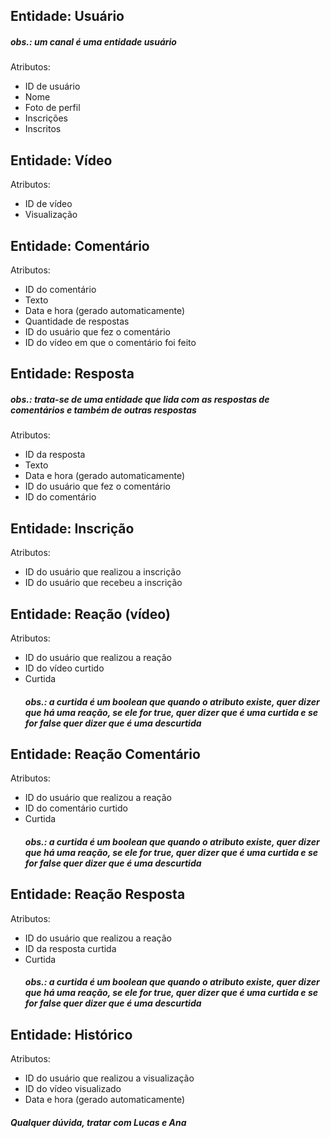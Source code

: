 ## Entidade: Usuário

<h5>obs.: um canal é uma entidade usuário</h5>

Atributos:

- ID de usuário
- Nome
- Foto de perfil
- Inscrições
- Inscritos

## Entidade: Vídeo

Atributos:

- ID de vídeo
- Visualização

## Entidade: Comentário

Atributos:

- ID do comentário
- Texto
- Data e hora (gerado automaticamente)
- Quantidade de respostas
- ID do usuário que fez o comentário
- ID do vídeo em que o comentário foi feito

## Entidade: Resposta

<h5>obs.: trata-se de uma entidade que lida com as respostas de comentários e também de outras respostas</h5>

Atributos:

- ID da resposta
- Texto
- Data e hora (gerado automaticamente)
- ID do usuário que fez o comentário
- ID do comentário

## Entidade: Inscrição

Atributos:

- ID do usuário que realizou a inscrição
- ID do usuário que recebeu a inscrição

## Entidade: Reação (vídeo)

Atributos:

- ID do usuário que realizou a reação
- ID do vídeo curtido
- Curtida
  <h5>obs.: a curtida é um boolean que quando o atributo existe, quer dizer que há uma reação, se ele for true, quer
  dizer que é uma curtida e se for false quer dizer que é uma descurtida</h5>

## Entidade: Reação Comentário

Atributos:

- ID do usuário que realizou a reação
- ID do comentário curtido
- Curtida
  <h5>obs.: a curtida é um boolean que quando o atributo existe, quer dizer que há uma reação, se ele for true, quer
  dizer que é uma curtida e se for false quer dizer que é uma descurtida</h5>

## Entidade: Reação Resposta

Atributos:

- ID do usuário que realizou a reação
- ID da resposta curtida
- Curtida
  <h5>obs.: a curtida é um boolean que quando o atributo existe, quer dizer que há uma reação, se ele for true, quer
  dizer que é uma curtida e se for false quer dizer que é uma descurtida</h5>

## Entidade: Histórico

Atributos:

- ID do usuário que realizou a visualização
- ID do vídeo visualizado
- Data e hora (gerado automaticamente)

<h5>Qualquer dúvida, tratar com Lucas e Ana </h5>
